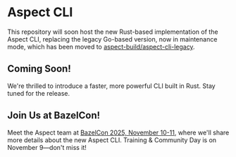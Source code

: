 # Aspect CLI

This repository will soon host the new Rust-based implementation of the Aspect CLI, replacing the legacy Go-based version, now in maintenance mode, which has been moved to [aspect-build/aspect-cli-legacy](https://github.com/aspect-build/aspect-cli-legacy).

## Coming Soon!

We're thrilled to introduce a faster, more powerful CLI built in Rust. Stay tuned for the release.

## Join Us at BazelCon!

Meet the Aspect team at [BazelCon 2025, November 10-11](https://events.linuxfoundation.org/bazelcon/), where we'll share more details about the new Aspect CLI. Training & Community Day is on November 9—don't miss it!